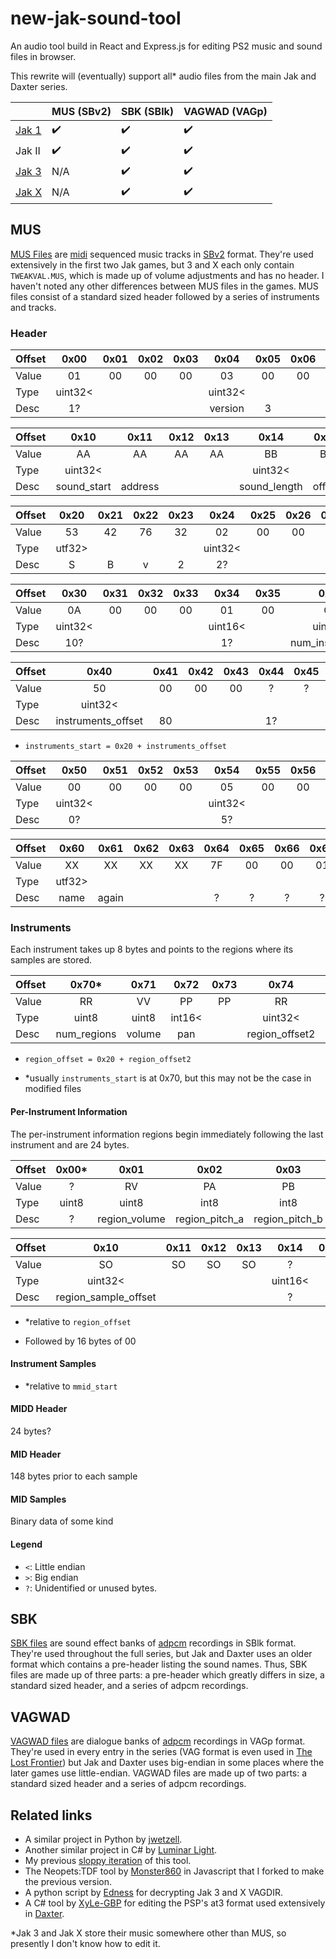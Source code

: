# new-jak-sound-tool

An audio tool build in React and Express.js for editing PS2 music and sound files in browser.

This rewrite will (eventually) support all* audio files from the main Jak and Daxter series.

|                | MUS (SBv2)       | SBK (SBlk)       | VAGWAD (VAGp)    |
| -------------  | ------------- |  ------------- | ------------- |
| [Jak 1](https://ia804703.us.archive.org/view_archive.php?archive=/33/items/jak-and-daxter-the-precursor-legacy-usa-en-fr-de-es-it/Jak%20and%20Daxter%20-%20The%20Precursor%20Legacy%20%28USA%29%20%28En%2CFr%2CDe%2CEs%2CIt%29.iso) |           ✔️  |           ✔️  |           ✔️  |
| Jak II  |           ✔️  |           ✔️  |           ✔️  |
| [Jak 3](https://ia903409.us.archive.org/view_archive.php?archive=/25/items/jak-3-europe-australia-en-fr-de-es-it-pt-ru/Jak%203%20%28Europe%2C%20Australia%29%20%28En%2CFr%2CDe%2CEs%2CIt%2CPt%2CRu%29.iso) |           N/A  |           ✔️  |           ✔️  |
| [Jak X](https://ia903402.us.archive.org/view_archive.php?archive=/23/items/jak-x-combat-racing-usa-v-2.00/Jak%20X%20-%20Combat%20Racing%20%28USA%29%20%28v2.00%29.iso)   |           N/A  |           ✔️  |           ✔️  |

## MUS

[MUS Files](https://jadtech.miraheze.org/wiki/MUS_Files) are [midi](https://faydoc.tripod.com/formats/mid.htm) sequenced music tracks in [SBv2](https://forum.xen-tax.com/viewtopic.php@t=12966.html) format. They're used extensively in the first two Jak games, but 3 and X each only contain `TWEAKVAL.MUS`, which is made up of volume adjustments and has no header. I haven't noted any other differences between MUS files in the games. MUS files consist of a standard sized header followed by a series of instruments and tracks.

### Header

| Offset  | 0x00 | 0x01 | 0x02 | 0x03 | 0x04 | 0x05 | 0x06 | 0x07 | 0x08 | 0x09 | 0x0A | 0x0B | 0x0C | 0x0D | 0x0E | 0x0F |
| :------ | :--: | :--: | :--: | :--: | :--: | :--: | :--: | :--: | :--: | :--: | :--: | :--: | :--: | :--: | :--: | :--: |
| Value   |  01  |  00  |  00  |  00  |  03  |  00  |  00  |  00  |  20  |  00  |  00  |  00  |   ?  |   ?  |   ?  |   ?  |
| Type    | uint32< |    |    |    | uint32< |    |    |    |  uint32<  |    |    |    |    |    |    |    |
| Desc    | 1? |  |  |  | version | 3 |  |  | 32? |  |  |  |  |  |  |  |

| Offset  | 0x10 | 0x11 | 0x12 | 0x13 | 0x14 | 0x15 | 0x16 | 0x17 | 0x18 | 0x19 | 0x1A | 0x1B | 0x1C | 0x1D | 0x1E | 0x1F |
| :------ | :--: | :--: | :--: | :--: | :--: | :--: | :--: | :--: | :--: | :--: | :--: | :--: | :--: | :--: | :--: | :--: |
| Value   |  AA  |  AA  |  AA  |  AA  |  BB  |  BB  |  BB  |  BB  |  CC  |  CC  |  CC  |  CC  |   ?  |   ?  |   ?  |   ?  |
| Type    | uint32< |    |    |    | uint32< |    |    |    |  uint32<  |    |    |    |    |    |    |    |
| Desc    | sound_start | address |  |  | sound_length | offset |  |  | mmid_start | address |  |  |  |  |

| Offset  | 0x20 | 0x21 | 0x22 | 0x23 | 0x24 | 0x25 | 0x26 | 0x27 | 0x28 | 0x29 | 0x2A | 0x2B | 0x2C | 0x2D | 0x2E | 0x2F |
| :------ | :--: | :--: | :--: | :--: | :--: | :--: | :--: | :--: | :--: | :--: | :--: | :--: | :--: | :--: | :--: | :--: |
| Value   |  53  |  42  |  76  |  32  |  02  |  00  |  00  |  00  |   ?  |   ?  |   ?  |   ?  |  XX  |  XX  |  XX  |  XX  |
| Type    | utf32> |  |  |  | uint32< |    |    |    |    |    |    |    |  utf32>  |    |    |    |
| Desc    | S | B | v | 2 | 2? |  |  |  |  |  |  |  | name |  |  |  |

| Offset  | 0x30 | 0x31 | 0x32 | 0x33 | 0x34 | 0x35 | 0x36 | 0x37 | 0x38 | 0x39 | 0x3A | 0x3B | 0x3C | 0x3D | 0x3E | 0x3F |
| :------ | :--: | :--: | :--: | :--: | :--: | :--: | :--: | :--: | :--: | :--: | :--: | :--: | :--: | :--: | :--: | :--: |
| Value   |  0A  |  00  |  00  |  00  |  01  |  00  |  CC  |  CC  |  ?  |  ?  |  ?  |  ?  |  34  |  00  |  00  |  00  |
| Type    | uint32< |    |    |    | uint16< |    |  uint16<  |    |    |    |    |    | uint32< |    |    |    |
| Desc    | 10? |  |  |  | 1? |  | num_instruments |  |  |  |  |  | 52? |  |  |  |

| Offset  | 0x40 | 0x41 | 0x42 | 0x43 | 0x44 | 0x45 | 0x46 | 0x47 | 0x48 | 0x49 | 0x4A | 0x4B | 0x4C | 0x4D | 0x4E | 0x4F |
| :------ | :--: | :--: | :--: | :--: | :--: | :--: | :--: | :--: | :--: | :--: | :--: | :--: | :--: | :--: | :--: | :--: |
| Value   |  50  |  00  |  00  |  00  |   ?  |   ?  |   ?  |   ?  |  ?  |  ?  |  ?  |  ?  |   ?  |   ?  |   ?  |   ?  |
| Type    | uint32< |    |    |    |  |    |    |    |    |    |    |    |  |    |    |    |
| Desc    | instruments_offset | 80 |  |  | 1? |  |  |  |  |  |  |  |  |  |  |  |

- `instruments_start = 0x20 + instruments_offset`

| Offset  | 0x50 | 0x51 | 0x52 | 0x53 | 0x54 | 0x55 | 0x56 | 0x57 | 0x58 | 0x59 | 0x5A | 0x5B | 0x5C | 0x5D | 0x5E | 0x5F |
| :------ | :--: | :--: | :--: | :--: | :--: | :--: | :--: | :--: | :--: | :--: | :--: | :--: | :--: | :--: | :--: | :--: |
| Value   |  00  |  00  |  00  |  00  |  05  |  00  |  00  |  00  |  XX  |  XX  |  XX  |  XX  |  XX  |  XX  |  XX  |  XX  |
| Type    | uint32< |    |    |    | uint32< |    |    |    | utf32> |    |    |    | utf32> |    |    |    |
| Desc    | 0? |  |  |  | 5? |  |  |  | name | again |  |  | name | again |  |  |

| Offset  | 0x60 | 0x61 | 0x62 | 0x63 | 0x64 | 0x65 | 0x66 | 0x67 | 0x68 | 0x69 | 0x6A | 0x6B | 0x6C | 0x6D | 0x6E | 0x6F |
| :------ | :--: | :--: | :--: | :--: | :--: | :--: | :--: | :--: | :--: | :--: | :--: | :--: | :--: | :--: | :--: | :--: |
| Value   |  XX  |  XX  |  XX  |  XX  |   7F  |   00  |   00  |  01  |  00  |  00  |  00  |  02  |  00  |  00  |  00  |  00  |
| Type    | utf32> |    |    |    |  |    |    |    |    |    |    |    |  |    |    |    |
| Desc    | name | again |  |  | ? | ? | ? | ? | ? | ? | ? | ? | ? | ? | ? | ? |

### Instruments

Each instrument takes up 8 bytes and points to the regions where its samples are stored.

| Offset  | 0x70* | 0x71 | 0x72 | 0x73 | 0x74 | 0x75 | 0x76 | 0x77 |
| :------ | :--: | :--: | :--: | :--: | :--: | :--: | :--: | :--: |
| Value   |  RR  |  VV  |  PP  |  PP  |  RR  |  RR  |  RR  |  RR  |
| Type    |  uint8  |  uint8  |  int16<  |    |  uint32<  |    |    |    |
| Desc    | num_regions  | volume | pan |  | region_offset2 |  |  |

- `region_offset = 0x20 + region_offset2`

- *usually `instruments_start` is at 0x70, but this may not be the case in modified files

#### Per-Instrument Information

The per-instrument information regions begin immediately following the last instrument and are 24 bytes.

| Offset  | 0x00* | 0x01 | 0x02 | 0x03 | 0x04 | 0x05 | 0x06 | 0x07 | 0x08 | 0x09 | 0x0A | 0x0B | 0x0C | 0x0D | 0x0E | 0x0F |
| :------ | :--: | :--: | :--: | :--: | :--: | :--: | :--: | :--: | :--: | :--: | :--: | :--: | :--: | :--: | :--: | :--: |
| Value   |   ?  |  RV  |  PA  |  PB  |  00  |  00  |  NS  |  NE  |  00  |  00  |  R1  |  R1  |  R2  |  R2  |  RF  |  RF  |
| Type    |uint8 |uint8 | int8 | int8 |    |    |  uint8  |  uint8  |    |    | uint16< |    | uint16< |    | uint16< |    |
| Desc    |   ?  | region_volume | region_pitch_a | region_pitch_b | ? | ? | region_note_start | region_note_end | ? | ? | region_adsr1 |  | region_adsr2 |  | region_flags |  |

| Offset  | 0x10 | 0x11 | 0x12 | 0x13 | 0x14 | 0x15 | 0x16 | 0x17 |
| :------ | :--: | :--: | :--: | :--: | :--: | :--: | :--: | :--: |
| Value   |  SO  |  SO  |  SO  |  SO  |   ?  |   ?  |  00  |  7F  |
| Type    | uint32< |      |      |      | uint16< |      |  uint16>  |    |
| Desc    | region_sample_offset |  |  |  | ? | ? | 127? |  |

- *relative to `region_offset`
  
- Followed by 16 bytes of 00

#### Instrument Samples

- *relative to `mmid_start`

#### MIDD Header

24 bytes?

#### MID Header

148 bytes prior to each sample

#### MID Samples

Binary data of some kind
  
#### Legend
- `<`: Little endian
- `>`: Big endian
- `?`: Unidentified or unused bytes.


## SBK

[SBK files](https://jadtech.miraheze.org/wiki/SBK_Files) are sound effect banks of [adpcm](https://github.com/himham-jak/adpcm) recordings in SBlk format. They're used throughout the full series, but Jak and Daxter uses an older format which contains a pre-header listing the sound names. Thus, SBK files are made up of three parts: a pre-header which greatly differs in size, a standard sized header, and a series of adpcm recordings.

## VAGWAD

[VAGWAD files](https://jadtech.miraheze.org/wiki/VAGWAD_Files) are dialogue banks of [adpcm](https://github.com/himham-jak/adpcm) recordings in VAGp format. They're used in every entry in the series (VAG format is even used in [The Lost Frontier](https://ia903409.us.archive.org/view_archive.php?archive=/11/items/jak-and-daxter-the-lost-frontier-pt-emersonlinogames/Jak%20and%20Daxter%20-%20The%20Lost%20Frontier%20PT%20emersonlinogames.iso)) but Jak and Daxter uses big-endian in some places where the later games use little-endian. VAGWAD files are made up of two parts: a standard sized header and a series of adpcm recordings.

## Related links

- A similar project in Python by [jwetzell](https://github.com/jwetzell/JakAudioTools).
- Another similar project in C# by [Luminar Light](https://github.com/LuminarLight/JakAudioTool).
- My previous [sloppy iteration](https://github.com/himham-jak/himham-jak.github.io) of this tool.
- The Neopets:TDF tool by [Monster860](https://github.com/monster860/ntdf-tools) in Javascript that I forked to make the previous version.
- A python script by [Edness](https://reshax.com/files/file/50-ps2-jak-3-jak-x-combat-racing-vagwad-extract-script/) for decrypting Jak 3 and X VAGDIR.
- A C# tool by [XyLe-GBP](https://github.com/XyLe-GBP/ATRACTool-Reloaded) for editing the PSP's at3 format used extensively in [Daxter](https://ia600306.us.archive.org/view_archive.php?archive=/20/items/0346-daxter-usa/0346%20-%20Daxter%20%28USA%29.iso).

*Jak 3 and Jak X store their music somewhere other than MUS, so presently I don't know how to edit it.
